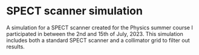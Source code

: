 # SPECT scanner simulation

A simulation for a SPECT scanner created for the Physics summer course I participated in between the 2nd and 15th of July, 2023.
This simulation includes both a standard SPECT scanner and a collimator grid to filter out results.

